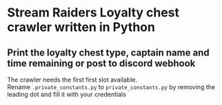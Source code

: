 # Stream Raiders Loyalty chest crawler written in Python
## Print the loyalty chest type, captain name and time remaining or post to discord webhook

The crawler needs the first first slot available.<br>
Rename ```.private_constants.py``` to ```private_constants.py``` by removing the leading dot and fill it with your credentials